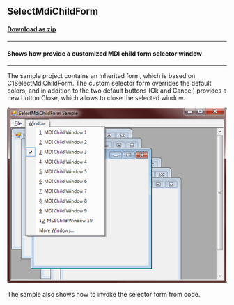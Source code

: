 ## SelectMdiChildForm
#### [Download as zip](https://minhaskamal.github.io/DownGit/#/home?url=https://github.com/GrapeCity/ComponentOne-WinForms-Samples/tree/master/NetFramework\Command\CS\SelectMdiChildForm)
____
#### Shows how provide a customized MDI child form selector window
____
The sample project contains an inherited form, which is based on C1SelectMdiChildForm.
The custom selector form overrides the default colors, and in addition to the two default buttons (Ok and Cancel) provides a new button Close, which allows to close the selected window.

![screenshot](screenshot.png)

The sample also shows how to invoke the selector form from code.